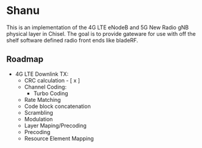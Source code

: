 # Shanu

This is an implementation of the 4G LTE eNodeB and 5G New Radio gNB physical layer in Chisel. 
The goal is to provide gateware for use with off the shelf software defined radio front ends like bladeRF.

## Roadmap
- 4G LTE Downlink TX:
  - CRC calculation  - [ x ]
  - Channel Coding:
    - Turbo Coding
  - Rate Matching
  - Code block concatenation
  - Scrambling
  - Modulation
  - Layer Maping/Precoding
  - Precoding
  - Resource Element Mapping
